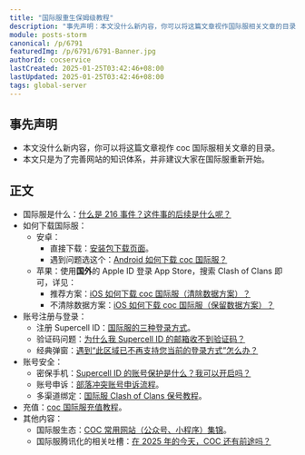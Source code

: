 ```yaml
---
title: "国际服重生保姆级教程"
description: "事先声明：本文没什么新内容，你可以将这篇文章视作国际服相关文章的目录。本文只是为了完善网站的知识体系，并非建议大家在国际服重新开始。"
module: posts-storm
canonical: /p/6791
featuredImg: /p/6791/6791-Banner.jpg
authorId: cocservice
lastCreated: 2025-01-25T03:42:46+08:00
lastUpdated: 2025-01-25T03:42:46+08:00
tags: global-server
---
```


## 事先声明

- 本文没什么新内容，你可以将这篇文章视作 coc 国际服相关文章的目录。
- 本文只是为了完善网站的知识体系，并非建议大家在国际服重新开始。

## 正文

- 国际服是什么：[什么是 216 事件？这件事的后续是什么呢？](/p/2754)
- 如何下载国际服：
  - 安卓：
    - 直接下载：[安装包下载页面](/apk)。
    - 遇到问题选这个：[Android 如何下载 coc 国际服？](/p/6665)
  - 苹果：使用**国外**的 Apple ID 登录 App Store，搜索 Clash of Clans 即可，详见：
    - 推荐方案：[iOS 如何下载 coc 国际服（清除数据方案）？](/p/6676)
    - 不清除数据方案：[iOS 如何下载 coc 国际服（保留数据方案）？](/p/4604)
- 账号注册与登录：
  - 注册 Supercell ID：[国际服的三种登录方式](/p/3114)。
  - 验证码问题：[为什么我 Supercell ID 的邮箱收不到验证码？](/p/6791)
  - 经典弹窗：[遇到“此区域已不再支持您当前的登录方式”怎么办？](/p/4511)
- 账号安全：
  - 密保手机：[Supercell ID 的账号保护是什么？我可以开启吗？](/p/6755)
  - 账号申诉：[部落冲突账号申诉流程](/p/6605)。
  - 多渠道绑定：[国际服 Clash of Clans 保号教程](/p/3575)。
- 充值：[coc 国际服充值教程](/p/6725)。
- 其他内容：
  - 国际服生态：[COC 常用网站（公众号、小程序）集锦](/p/4599)。
  - 国际服腾讯化的相关吐槽：[在 2025 年的今天，COC 还有前途吗？](/p/6778)

<Pic src="/p/6791/6791-Banner.jpg" width="1600" height="900" alt="重生之我在部落冲突国际服" maxWidth="600px" />